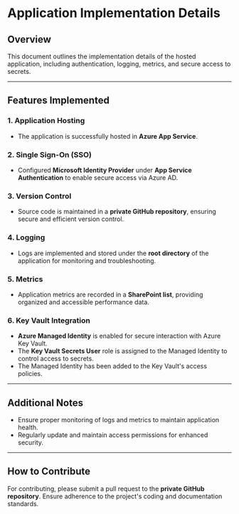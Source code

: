 # Application Implementation Details

## Overview
This document outlines the implementation details of the hosted application, including authentication, logging, metrics, and secure access to secrets.

---

## Features Implemented

### 1. Application Hosting
- The application is successfully hosted in **Azure App Service**.

### 2. Single Sign-On (SSO)
- Configured **Microsoft Identity Provider** under **App Service Authentication** to enable secure access via Azure AD.

### 3. Version Control
- Source code is maintained in a **private GitHub repository**, ensuring secure and efficient version control.

### 4. Logging
- Logs are implemented and stored under the **root directory** of the application for monitoring and troubleshooting.

### 5. Metrics
- Application metrics are recorded in a **SharePoint list**, providing organized and accessible performance data.

### 6. Key Vault Integration
- **Azure Managed Identity** is enabled for secure interaction with Azure Key Vault.
- The **Key Vault Secrets User** role is assigned to the Managed Identity to control access to secrets.
- The Managed Identity has been added to the Key Vault's access policies.

---

## Additional Notes
- Ensure proper monitoring of logs and metrics to maintain application health.
- Regularly update and maintain access permissions for enhanced security.

---

## How to Contribute
For contributing, please submit a pull request to the **private GitHub repository**. Ensure adherence to the project's coding and documentation standards.

